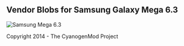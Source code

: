 Vendor Blobs for Samsung Galaxy Mega 6.3
---------------------------------------

![Samsung Mega 6.3](http://i43.tinypic.com/k9zv52.png "Samsung Mega 6.3")

Copyright 2014 - The CyanogenMod Project

